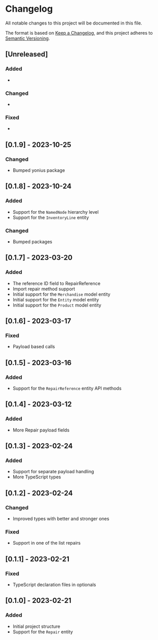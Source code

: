 # Changelog

All notable changes to this project will be documented in this file.

The format is based on [Keep a Changelog](https://keepachangelog.com/en/1.0.0/),
and this project adheres to [Semantic Versioning](https://semver.org/spec/v2.0.0.html).

## [Unreleased]

### Added

*

### Changed

*

### Fixed

*

## [0.1.9] - 2023-10-25

### Changed

* Bumped yonius package

## [0.1.8] - 2023-10-24

### Added

* Support for the `NamedNode` hierarchy level
* Support for the `InventoryLine` entity

### Changed

* Bumped packages

## [0.1.7] - 2023-03-20

### Added

* The reference ID field to RepairReference
* Import repair method support
* Initial support for the `Merchandise` model entity
* Initial support for the `Entity` model entity
* Initial support for the `Product` model entity

## [0.1.6] - 2023-03-17

### Fixed

* Payload based calls

## [0.1.5] - 2023-03-16

### Added

* Support for the `RepairReference` entity API methods

## [0.1.4] - 2023-03-12

### Added

* More Repair payload fields

## [0.1.3] - 2023-02-24

### Added

* Support for separate payload handling
* More TypeScript types

## [0.1.2] - 2023-02-24

### Changed

* Improved types with better and stronger ones

### Fixed

* Support in one of the list repairs

## [0.1.1] - 2023-02-21

### Fixed

* TypeScript declaration files in optionals

## [0.1.0] - 2023-02-21

### Added

* Initial project structure
* Support for the `Repair` entity
